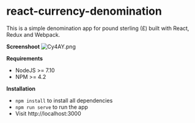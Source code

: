 # react-currency-denomination

This is a simple denomination app for pound sterling (£) built with React, Redux and Webpack.

**Screenshoot**
![Cy4AY.png](https://cdn.imgpaste.net/2017/11/02/Cy4AY.png)

**Requirements**
* NodeJS >= 7.10
* NPM >= 4.2

**Installation**
* `npm install` to install all dependencies
* `npm run serve` to run the app
* Visit http://localhost:3000
